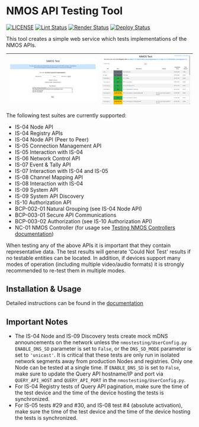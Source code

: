 # NMOS API Testing Tool

[![LICENSE](https://img.shields.io/github/license/amwa-tv/nmos-testing.svg?color=blue&logo=apache)](https://github.com/amwa-tv/nmos-testing/blob/master/LICENSE)
[![Lint Status](https://github.com/AMWA-TV/nmos-testing/workflows/Lint/badge.svg)](https://github.com/AMWA-TV/nmos-testing/actions?query=workflow%3ALint)
[![Render Status](https://github.com/AMWA-TV/nmos-testing/workflows/Render/badge.svg)](https://github.com/AMWA-TV/nmos-testing/actions?query=workflow%3ARender)
[![Deploy Status](https://github.com/AMWA-TV/nmos-testing/workflows/Deploy/badge.svg)](https://github.com/AMWA-TV/nmos-testing/actions?query=workflow%3ADeploy)

<!-- INTRO-START -->

This tool creates a simple web service which tests implementations of the NMOS APIs.

![Testing Tool Launcher](docs/images/initial-launch.png "Testing Tool Launcher") | ![Example Results Window](docs/images/test-results.png "Example Results Window")
--- | ---

The following test suites are currently supported:
*   IS-04 Node API
*   IS-04 Registry APIs
*   IS-04 Node API (Peer to Peer)
*   IS-05 Connection Management API
*   IS-05 Interaction with IS-04
*   IS-06 Network Control API
*   IS-07 Event & Tally API
*   IS-07 Interaction with IS-04 and IS-05
*   IS-08 Channel Mapping API
*   IS-08 Interaction with IS-04
*   IS-09 System API
*   IS-09 System API Discovery
*   IS-10 Authorization API
*   BCP-002-01 Natural Grouping (see IS-04 Node API)
*   BCP-003-01 Secure API Communications
*   BCP-003-02 Authorization (see IS-10 Authorization API)
*   NC-01 NMOS Controller (for usage see [Testing NMOS Controllers documentation](docs/2.8.%20Usage%20-%20Testing%20NMOS%20Controllers.md))

When testing any of the above APIs it is important that they contain representative data. The test results will generate 'Could Not Test' results if no testable entities can be located. In addition, if devices support many modes of operation (including multiple video/audio formats) it is strongly recommended to re-test them in multiple modes.

<!-- INTRO-END -->

## Installation & Usage

Detailed instructions can be found in the [documentation](docs/)

## Important Notes
*   The IS-04 Node and IS-09 Discovery tests create mock mDNS announcements on the network unless the `nmostesting/UserConfig.py` `ENABLE_DNS_SD` parameter is set to `False`, or the `DNS_SD_MODE` parameter is set to `'unicast'`. It is critical that these tests are only run in isolated network segments away from production Nodes and registries. Only one Node can be tested at a single time. If `ENABLE_DNS_SD` is set to `False`, make sure to update the Query API hostname/IP and port via `QUERY_API_HOST` and `QUERY_API_PORT` in the `nmostesting/UserConfig.py`.
*   For IS-04 Registry tests of Query API pagination, make sure the time of the test device and the time of the device hosting the tests is synchronized.
*   For IS-05 tests #29 and #30, and IS-08 test #4 (absolute activation), make sure the time of the test device and the time of the device hosting the tests is synchronized.
